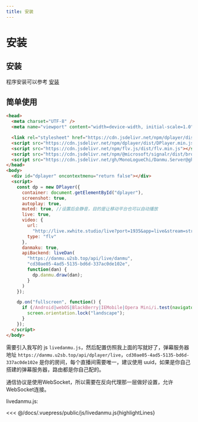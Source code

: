 ```yaml
---
title: 安装
---
```


# 安装

## 安装

程序安装可以参考 [安装](/danmu/install.md)

## 简单使用

```html
<head>
  <meta charset="UTF-8" />
  <meta name="viewport" content="width=device-width, initial-scale=1.0" />

  <link rel="stylesheet" href="https://cdn.jsdelivr.net/npm/dplayer/dist/DPlayer.min.css" />
  <script src="https://cdn.jsdelivr.net/npm/dplayer/dist/DPlayer.min.js"></script>
  <script src="https://cdn.jsdelivr.net/npm/flv.js/dist/flv.min.js"></script>
  <script src="https://cdn.jsdelivr.net/npm/@microsoft/signalr/dist/browser/signalr.min.js"></script>
  <script src="https://cdn.jsdelivr.net/gh/MonoLogueChi/Danmu.Server@gh-pages/js/livedanmu.js"></script>
</head>
<body>
  <div id="dplayer" oncontextmenu="return false"></div>
  <script>
    const dp = new DPlayer({
      container: document.getElementById("dplayer"),
      screenshot: true,
      autoplay: true,
      muted: true, //设置后会静音，目的是让移动平台也可以自动播放
      live: true,
      video: {
        url:
          "http://live.xwhite.studio/live?port=1935&app=live&stream=streamname",
        type: "flv"
      },
      danmaku: true,
      apiBackend: liveDan(
        "https://danmu.u2sb.top/api/live/danmu",
        "cd30ae05-4ad5-5135-bd6d-337ac0de102e",
        function(dan) {
          dp.danmu.draw(dan);
        }
      )
    });

    dp.on("fullscreen", function() {
      if (/Android|webOS|BlackBerry|IEMobile|Opera Mini/i.test(navigator.userAgent)) {
        screen.orientation.lock("landscape");
      }
    });
  </script>
</body>
```

需要引入我写的 js `livedanmu.js`，然后配置仿照我上面的写就好了，弹幕服务器地址 `https://danmu.u2sb.top/api/dplayer/live`，`cd30ae05-4ad5-5135-bd6d-337ac0de102e` 是你的房间，每个直播间需要唯一，建议使用 uuid，如果是你自己搭建的弹幕服务器，路由都是你自己配的。

通信协议是使用WebSocket，所以需要在反向代理那一层做好设置，允许WebSocket连接。

livedanmu.js:

<<< @/docs/.vuepress/public/js/livedanmu.js{highlightLines}

<ClientOnly>
  <Vssue title="安装-Live | 弹幕服务器文档" />
</ClientOnly>